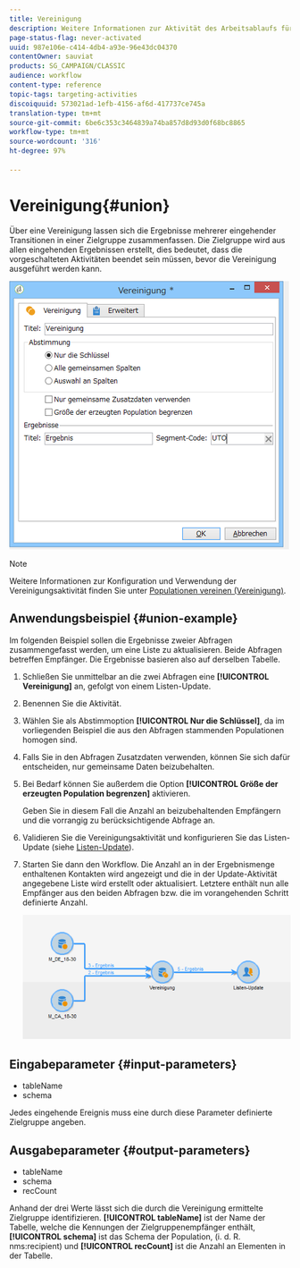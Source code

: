 ```yaml
---
title: Vereinigung
description: Weitere Informationen zur Aktivität des Arbeitsablaufs für Vereinigungen
page-status-flag: never-activated
uuid: 987e106e-c414-4db4-a93e-96e43dc04370
contentOwner: sauviat
products: SG_CAMPAIGN/CLASSIC
audience: workflow
content-type: reference
topic-tags: targeting-activities
discoiquuid: 573021ad-1efb-4156-af6d-417737ce745a
translation-type: tm+mt
source-git-commit: 6be6c353c3464839a74ba857d8d93d0f68bc8865
workflow-type: tm+mt
source-wordcount: '316'
ht-degree: 97%

---
```



# Vereinigung{#union}

Über eine Vereinigung lassen sich die Ergebnisse mehrerer eingehender Transitionen in einer Zielgruppe zusammenfassen. Die Zielgruppe wird aus allen eingehenden Ergebnissen erstellt, dies bedeutet, dass die vorgeschalteten Aktivitäten beendet sein müssen, bevor die Vereinigung ausgeführt werden kann.

![](assets/s_user_segmentation_union.png)

>[!NOTE]
>
>Weitere Informationen zur Konfiguration und Verwendung der Vereinigungsaktivität finden Sie unter [Populationen vereinen (Vereinigung)](../../workflow/using/targeting-data.md#combining-several-targets--union-).

## Anwendungsbeispiel {#union-example}

Im folgenden Beispiel sollen die Ergebnisse zweier Abfragen zusammengefasst werden, um eine Liste zu aktualisieren. Beide Abfragen betreffen Empfänger. Die Ergebnisse basieren also auf derselben Tabelle.

1. Schließen Sie unmittelbar an die zwei Abfragen eine **[!UICONTROL Vereinigung]** an, gefolgt von einem Listen-Update.
1. Benennen Sie die Aktivität.
1. Wählen Sie als Abstimmoption **[!UICONTROL Nur die Schlüssel]**, da im vorliegenden Beispiel die aus den Abfragen stammenden Populationen homogen sind.
1. Falls Sie in den Abfragen Zusatzdaten verwenden, können Sie sich dafür entscheiden, nur gemeinsame Daten beizubehalten.
1. Bei Bedarf können Sie außerdem die Option **[!UICONTROL Größe der erzeugten Population begrenzen]** aktivieren.

   Geben Sie in diesem Fall die Anzahl an beizubehaltenden Empfängern und die vorrangig zu berücksichtigende Abfrage an.

1. Validieren Sie die Vereinigungsaktivität und konfigurieren Sie das Listen-Update (siehe [Listen-Update](../../workflow/using/list-update.md)).
1. Starten Sie dann den Workflow. Die Anzahl an in der Ergebnismenge enthaltenen Kontakten wird angezeigt und die in der Update-Aktivität angegebene Liste wird erstellt oder aktualisiert. Letztere enthält nun alle Empfänger aus den beiden Abfragen bzw. die im vorangehenden Schritt definierte Anzahl.

   ![](assets/union_example.png)

## Eingabeparameter {#input-parameters}

* tableName
* schema

Jedes eingehende Ereignis muss eine durch diese Parameter definierte Zielgruppe angeben.

## Ausgabeparameter {#output-parameters}

* tableName
* schema
* recCount

Anhand der drei Werte lässt sich die durch die Vereinigung ermittelte Zielgruppe identifizieren. **[!UICONTROL tableName]** ist der Name der Tabelle, welche die Kennungen der Zielgruppenempfänger enthält, **[!UICONTROL schema]** ist das Schema der Population, (i. d. R. nms:recipient) und **[!UICONTROL recCount]** ist die Anzahl an Elementen in der Tabelle.
